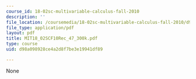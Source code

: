 ```yaml
---
course_id: 18-02sc-multivariable-calculus-fall-2010
description: ''
file_location: /coursemedia/18-02sc-multivariable-calculus-fall-2010/d98a098928ce4a2d8f7be3e19941df89_MIT18_02SCF10Rec_47_300k.pdf
file_type: application/pdf
layout: pdf
title: MIT18_02SCF10Rec_47_300k.pdf
type: course
uid: d98a098928ce4a2d8f7be3e19941df89

---
```

None